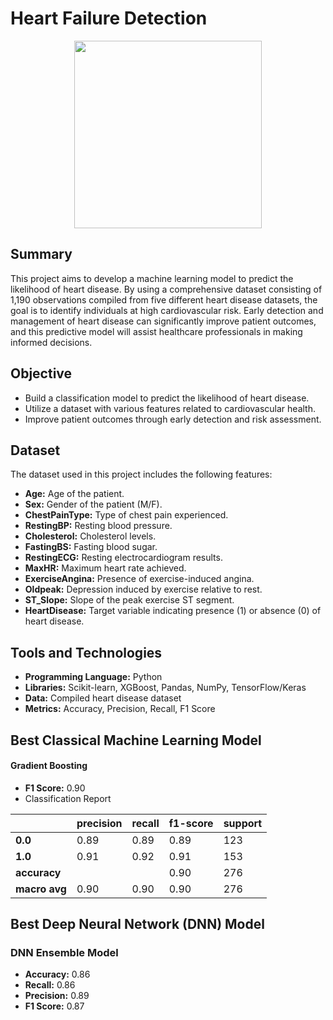 # Heart Failure Detection

<p align="center">
  <img src="https://github.com/user-attachments/assets/1abe0d85-cf88-4bae-bfc0-3b505dadef92" height="300"/>
</p>

## Summary
This project aims to develop a machine learning model to predict the likelihood of heart disease. By using a comprehensive dataset consisting of 1,190 observations compiled from five different heart disease datasets, the goal is to identify individuals at high cardiovascular risk. Early detection and management of heart disease can significantly improve patient outcomes, and this predictive model will assist healthcare professionals in making informed decisions.

## Objective
- Build a classification model to predict the likelihood of heart disease.
- Utilize a dataset with various features related to cardiovascular health.
- Improve patient outcomes through early detection and risk assessment.

## Dataset
The dataset used in this project includes the following features:

- **Age:** Age of the patient.
- **Sex:** Gender of the patient (M/F).
- **ChestPainType:** Type of chest pain experienced.
- **RestingBP:** Resting blood pressure.
- **Cholesterol:** Cholesterol levels.
- **FastingBS:** Fasting blood sugar.
- **RestingECG:** Resting electrocardiogram results.
- **MaxHR:** Maximum heart rate achieved.
- **ExerciseAngina:** Presence of exercise-induced angina.
- **Oldpeak:** Depression induced by exercise relative to rest.
- **ST_Slope:** Slope of the peak exercise ST segment.
- **HeartDisease:** Target variable indicating presence (1) or absence (0) of heart disease.

## Tools and Technologies
- **Programming Language:** Python
- **Libraries:** Scikit-learn, XGBoost, Pandas, NumPy, TensorFlow/Keras
- **Data:** Compiled heart disease dataset
- **Metrics:** Accuracy, Precision, Recall, F1 Score

## Best Classical Machine Learning Model

#### Gradient Boosting
- **F1 Score:** 0.90
- Classification Report

|               | precision | recall | f1-score | support |
|---------------|-----------|--------|----------|---------|
| **0.0**       | 0.89      | 0.89   | 0.89     | 123     |
| **1.0**       | 0.91      | 0.92   | 0.91     | 153     |
| **accuracy**  |           |        | 0.90     | 276     |
| **macro avg** | 0.90      | 0.90   | 0.90     | 276     |

## Best Deep Neural Network (DNN) Model

### DNN Ensemble Model
- **Accuracy:** 0.86
- **Recall:** 0.86
- **Precision:** 0.89
- **F1 Score:** 0.87
